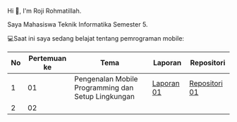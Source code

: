 Hi 👋, I'm Roji Rohmatillah. 

Saya Mahasiswa Teknik Informatika Semester 5.

💻Saat ini saya sedang belajat tentang pemrograman mobile:


| No | Pertemuan ke | Tema | Laporan | Repositori |
| ------------ | ------------ | ------------ | ------------ | ------------ |
| 1 | 01  | Pengenalan Mobile Programming dan Setup Lingkungan | [Laporan 01](https://docs.google.com/document/d/1vXSuOZdMz2VcOthbMPf39UfiPLX8FmKu/edit?usp=sharing&ouid=111127918027172946912&rtpof=true&sd=true)  |  [Repositori 01](https://github.com/RojiiR/File-Tugas-Praktikum-Mobile/blob/main/Minggu%20Pertama/main.dart) |
| 2 | 02 |  |  |  |
